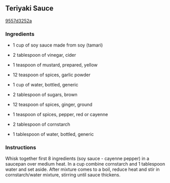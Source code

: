 ## Teriyaki Sauce

[9557d3252a](http://www.food.com/recipe/teriyaki-sauce-128895)

### Ingredients

 - 1 cup of soy sauce made from soy (tamari)

 - 2 tablespoon of vinegar, cider

 - 1 teaspoon of mustard, prepared, yellow

 - 12 teaspoon of spices, garlic powder

 - 1 cup of water, bottled, generic

 - 2 tablespoon of sugars, brown

 - 12 teaspoon of spices, ginger, ground

 - 1 teaspoon of spices, pepper, red or cayenne

 - 2 tablespoon of cornstarch

 - 1 tablespoon of water, bottled, generic

### Instructions

Whisk together first 8 ingredients (soy sauce - cayenne pepper) in a saucepan over medium heat. In a cup combine cornstarch and 1 tablespoon water and set aside. After mixture comes to a boil, reduce heat and stir in cornstarch/water mixture, stirring until sauce thickens.